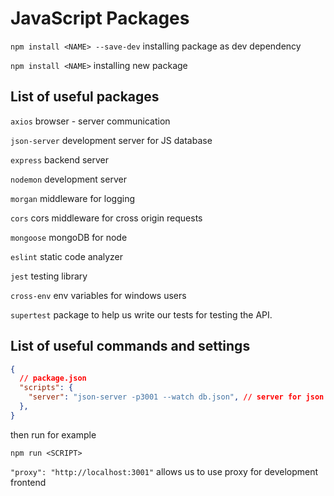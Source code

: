 # JavaScript Packages

`npm install <NAME> --save-dev` installing package as dev dependency

`npm install <NAME>` installing new package 


## List of useful packages

`axios` browser - server communication

`json-server` development server for JS database

`express` backend server

`nodemon` development server

`morgan` middleware for logging

`cors` cors middleware for cross origin requests

`mongoose` mongoDB for node

`eslint` static code analyzer

`jest` testing library

`cross-env` env variables for windows users

`supertest` package to help us write our tests for testing the API.

## List of useful commands and settings

```json
{
  // package.json
  "scripts": {
    "server": "json-server -p3001 --watch db.json", // server for json database
  },
}
```

then run for example

`npm run <SCRIPT>`


`"proxy": "http://localhost:3001"` allows us to use proxy for development frontend